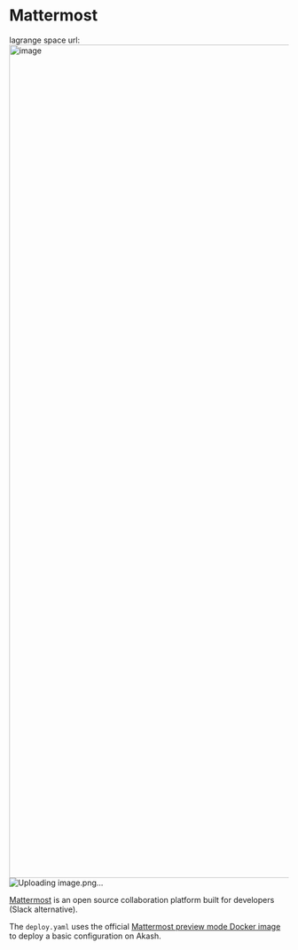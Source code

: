 # Mattermost

lagrange space url:
<img width="1503" alt="image" src="https://github.com/cloudZklion/awesome-swanchain/assets/166595705/eff92bd0-b296-4094-bbc0-998e6728d686">
![Uploading image.png…]()


[Mattermost](https://mattermost.com/) is an open source collaboration platform built for developers (Slack alternative).

The `deploy.yaml` uses the official [Mattermost preview mode Docker image](https://hub.docker.com/r/mattermost/mattermost-preview) to deploy a basic configuration on Akash.

